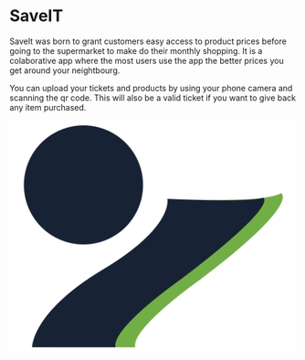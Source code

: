 

# SaveIT

SaveIt was born to grant customers easy access to product prices before going to the supermarket to make do their monthly shopping. It is a colaborative app where the most users use the app the better prices you get around your neightbourg.</br>

You can upload your tickets and products by using your phone camera and scanning the qr code. This will also be a valid ticket if you want to give back any item purchased.

![SAveIT Logo](https://github.com/Svillabrille/SaveIT-Web/blob/main/src/public/images/SAveIT%20Logo.png)
